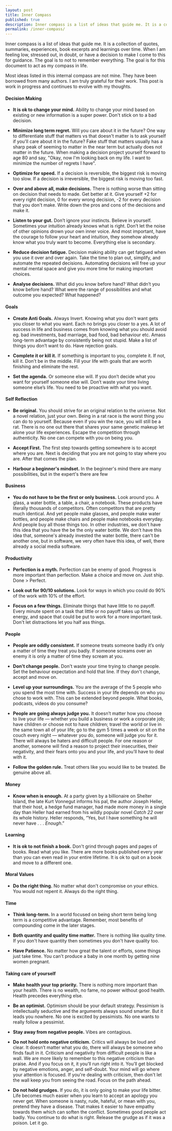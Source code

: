 ```yaml
---
layout: post
title: Inner Compass
published: true
description: Inner compass is a list of ideas that guide me. It is a collection of quotes, summaries, experiences, book excerpts and learnings over time. When I am feeling low, stressed out, in doubt, or have a decision to make I come to this for guidance. The goal is to not to remember everything. The goal is for this document to act as my compass in life. 
permalink: /inner-compass/
---
```

Inner compass is a list of ideas that guide me. It is a collection of quotes, summaries, experiences, book excerpts and learnings over time. When I am feeling low, stressed out, in doubt, or have a decision to make I come to this for guidance. The goal is to not to remember everything. The goal is for this document to act as my compass in life. 

Most ideas listed in this internal compass are not mine. They have been borrowed from many authors. I am truly grateful for their work.  This post is work in progress and continues to evolve with my thoughts.


#### **Decision Making**

- **It is ok to change your mind.** Ability to change your mind based on existing or new information is a super power. Don't stick on to a bad decision.  

- **Minimize long term regret.**  Will you care about it in the future? One way to differentiate stuff that matters vs that doesn't matter is to ask yourself if you'll care about it in the future? Fake stuff that matters usually has a sharp peak of seeming to matter in the near term but actually does not matter in the future. When making a decision project yourself forward to age 80 and say, "Okay, now I'm looking back on my life. I want to minimize the number of regrets I have".  

- **Optimize for speed.** If a decision is reversible, the biggest risk is moving too slow. If a decision is irreversible, the biggest risk is moving too fast.

- **Over and above all, make decisions.** There is nothing worse than sitting on decision that needs to made. Get better at it. Give yourself +2 for every right decision, 0 for every wrong decision, -2 for every decision that you don't make. Write down the pros and cons of the decisions and make it. 

- **Listen to your gut.** Don’t ignore your instincts. Believe in yourself. Sometimes your intuition already knows what is right.  Don’t let the noise of other opinions drown your own inner voice. And most important, have the courage to follow your heart and intuition, they somehow already know what you truly want to become. Everything else is secondary. 

- **Reduce decision fatigue.** Decision making ability can get fatigued when you use it over and over again. Take the time to plan out, simplify, and automate the repeated decisions. Automating decisions will free up your mental mental space and give you more time for making important choices.  

- **Analyse decisions.** What did you know before hand? What didn’t you know before hand? What were the range of possibilities and what outcome you expected? What happened? 

#### **Goals**

- **Create Anti Goals.** Always Invert. Knowing what you don't want gets you closer to what you want. Each no brings you closer to a yes. A lot of success in life and business comes from knowing what you should avoid eg. bad investments, bad marriage, bad food, bad behaviour etc. Amass long-term advantage by consistently being not stupid. Make a list of things you don’t want to do. Have rejection goals.

- **Complete it or kill it.** If something is important to you, complete it. If not, kill it. Don't be in the middle. Fill your life with goals that are worth finishing and eliminate the rest.

- **Set the agenda.** Or someone else will. If you don’t decide what you want for yourself someone else will. Don’t waste your time living someone else’s life. You need to be proactive with what you want.


#### **Self Reflection**

- **Be original.** You should strive for an original relation to the universe. Not a novel relation, just your own. Being in a rat race is the worst thing you can do to yourself. Because even if you win the race, you will still be a rat. There is no one out there that shares your same genetic makeup let alone your life experiences. Escape the competition through authenticity. No one can compete with you on being you.

- **Accept First.** The first step towards getting somewhere is to accept where you are. Next is deciding that you are not going to stay where you are. After that comes the plan.

- **Harbour a beginner's mindset.** In the beginner's mind there are many possibilities, but in the expert's there are few 


#### **Business**

- **You do not have to be the first or only business.** Look around you. A glass, a water bottle, a table, a chair, a notebook. These products have literally thousands of competitors. Often competitors that are pretty much identical. And yet people make glasses, and people make water bottles, and people make chairs and people make notebooks everyday. And people buy all those things too. In other industries, we don't have this idea that you have the be the only water bottle. We don't have this idea that, someone's already invested the water bottle, there can't be another one, but in software, we very often have this idea, of well, there already a social media software.  


#### **Productivity**

- **Perfection is a myth.** Perfection can be enemy of good. Progress is more important than perfection. Make a choice and move on. Just ship. Done > Perfect.  

- **Look out for 90/10 solutions.**  Look for ways in which you could do 90% of the work with 10% of the effort.  

- **Focus on a few things.** Eliminate things that have little to no payoff. Every minute spent on a task that little or no payoff takes up time, energy, and space that could be put to work for a more important task. Don't let distractions let you half ass things. 



#### **People**

- **People are oddly consistent.** If someone treats someone badly it’s only a matter of time they treat you badly. If someone screams over an enemy it is only a matter of time they scream at you.

- **Don't change people.** Don't waste your time trying to change people. Set the behaviour expectation and hold that line. If they don't change, accept and move on.

- **Level up your surroundings.** You are the average of the 5 people who you spend the most time with. Success in your life depends on who you chose to work with. This can be extended beyond people. What books, podcasts, videos do you consume?

- **People are going always judge you.** It doesn’t matter how you choose to live your life — whether you build a business or work a corporate job; have children or choose not to have children; travel the world or live in the same town all of your life; go to the gym 5 times a week or sit on the couch every night — whatever you do, someone will judge you for it. There will always be haters and difficult people. For one reason or another, someone will find a reason to project their insecurities, their negativity, and their fears onto you and your life, and you’ll have to deal with it.

- **Follow the golden rule.** Treat others like you would like to be treated. Be genuine above all.


#### **Money**

- **Know when is enough.** At a party given by a billionaire on Shelter Island, the late Kurt Vonnegut informs his pal, the author Joseph Heller, that their host, a hedge fund manager, had made more money in a single day than Heller had earned from his wildly popular novel *Catch 22* over its whole history. Heller responds, “Yes, but I have something he will never have . . . *Enough*.”


#### **Learning**

- **It is ok to not finish a book.** Don't grind through pages and pages of books. Read what you like. There are more books published every year than you can even read in your entire lifetime. It is ok to quit on a book and move to a different one.  



#### **Moral Values**

- **Do the right thing.** No matter what don't compromise on your ethics. You would not repent it. Always do the right thing. 


#### **Time**

- **Think long-term.** In a world focused on being short term being long term is a competitive advantage. Remember, most benefits of compounding come in the later stages.

- **Both quantity and quality time matter.**  There is nothing like quality time. If you don't have quantity then sometimes you don't have quality too.

- **Have Patience.** No matter how great the talent or efforts, some things just take time. You can't produce a baby in one month by getting nine women pregnant.

#### **Taking care of yourself**

- **Make health your top priority.** There is nothing more important than your health. There is no wealth, no fame, no power without good health. Health precedes everything else.

- **Be an optimist.** Optimism should be your default strategy. Pessimism is intellectually seductive and the arguments always sound smarter. But it leads you nowhere. No one is excited by pessimists. No one wants to really follow a pessimist.

- **Stay away from negative people.** Vibes are contagious.

- **Do not hold onto negative criticism.** Critics will always be loud and clear. It doesn’t matter what you do, there will always be someone who finds fault in it. Criticism and negativity from difficult people is like a wall. We are more likely to remember to this negative criticism than praise. And if you focus on it, it you’ll run right into it. You’ll get blocked by negative emotions, anger, and self-doubt. Your mind will go where your attention is focused.  If you're dealing with criticism, then don't let the wall keep you from seeing the road. Focus on the path ahead.   

- **Do not hold grudges.** If you do, it is only going to make your life bitter. Life becomes much easier when you learn to accept an apology you never get. When someone is nasty, rude, hateful, or mean with you, pretend they have a disease. That makes it easier to have empathy towards them which can soften the conflict. Sometimes good people act badly. You continue to do what is right. Release the grudge as if it was a poison. Let it go.